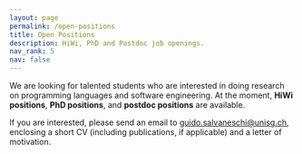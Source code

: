 ```yaml
---
layout: page
permalink: /open-positions
title: Open Positions
description: HiWi, PhD and Postdoc job openings.
nav_rank: 5
nav: false
---
```


We are looking for talented students who are interested in doing research on programming languages and software engineering.
At the moment,
**HiWi positions**, **PhD positions**, and **postdoc positions** are available.

If you are interested,
please send an email to [<i class="fas fa-envelope"></i> guido.salvaneschi@unisg.ch](mailto:guido.salvaneschi@unisg.ch),
enclosing a short CV (including publications, if applicable) and a letter of motivation.
